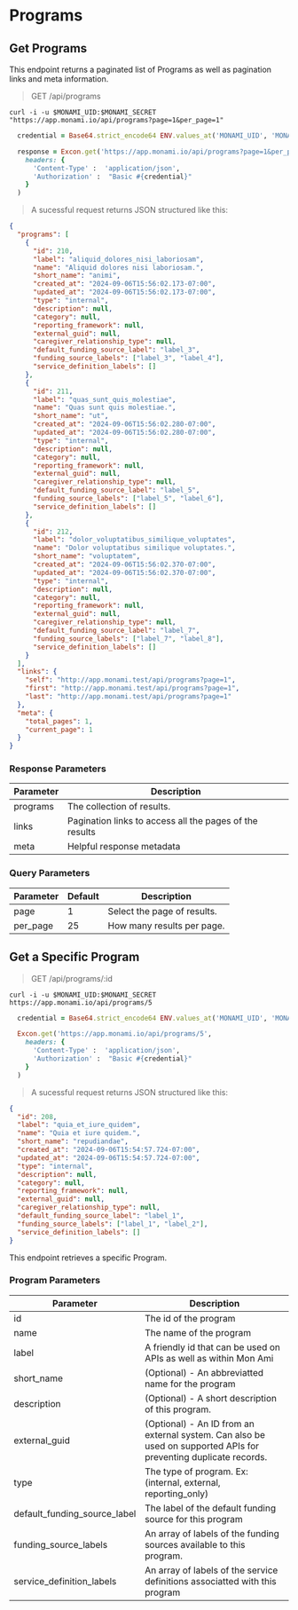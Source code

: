 # Programs

## Get Programs

This endpoint returns a paginated list of Programs as well as pagination links and meta information.

> GET /api/programs

```shell
curl -i -u $MONAMI_UID:$MONAMI_SECRET "https://app.monami.io/api/programs?page=1&per_page=1"
```

```ruby
  credential = Base64.strict_encode64 ENV.values_at('MONAMI_UID', 'MONAMI_SECRET').join(':')

  response = Excon.get('https://app.monami.io/api/programs?page=1&per_page=1',
    headers: {
      'Content-Type' :  'application/json',
      'Authorization' :  "Basic #{credential}"
    }
  )
```

> A sucessful request returns JSON structured like this:

```json
{
  "programs": [
    {
      "id": 210,
      "label": "aliquid_dolores_nisi_laboriosam",
      "name": "Aliquid dolores nisi laboriosam.",
      "short_name": "animi",
      "created_at": "2024-09-06T15:56:02.173-07:00",
      "updated_at": "2024-09-06T15:56:02.173-07:00",
      "type": "internal",
      "description": null,
      "category": null,
      "reporting_framework": null,
      "external_guid": null,
      "caregiver_relationship_type": null,
      "default_funding_source_label": "label_3",
      "funding_source_labels": ["label_3", "label_4"],
      "service_definition_labels": []
    },
    {
      "id": 211,
      "label": "quas_sunt_quis_molestiae",
      "name": "Quas sunt quis molestiae.",
      "short_name": "ut",
      "created_at": "2024-09-06T15:56:02.280-07:00",
      "updated_at": "2024-09-06T15:56:02.280-07:00",
      "type": "internal",
      "description": null,
      "category": null,
      "reporting_framework": null,
      "external_guid": null,
      "caregiver_relationship_type": null,
      "default_funding_source_label": "label_5",
      "funding_source_labels": ["label_5", "label_6"],
      "service_definition_labels": []
    },
    {
      "id": 212,
      "label": "dolor_voluptatibus_similique_voluptates",
      "name": "Dolor voluptatibus similique voluptates.",
      "short_name": "voluptatem",
      "created_at": "2024-09-06T15:56:02.370-07:00",
      "updated_at": "2024-09-06T15:56:02.370-07:00",
      "type": "internal",
      "description": null,
      "category": null,
      "reporting_framework": null,
      "external_guid": null,
      "caregiver_relationship_type": null,
      "default_funding_source_label": "label_7",
      "funding_source_labels": ["label_7", "label_8"],
      "service_definition_labels": []
    }
  ],
  "links": {
    "self": "http://app.monami.test/api/programs?page=1",
    "first": "http://app.monami.test/api/programs?page=1",
    "last": "http://app.monami.test/api/programs?page=1"
  },
  "meta": {
    "total_pages": 1,
    "current_page": 1
  }
}
```

### Response Parameters

| Parameter | Description                                             |
| --------- | ------------------------------------------------------- |
| programs  | The collection of results.                              |
| links     | Pagination links to access all the pages of the results |
| meta      | Helpful response metadata                               |

### Query Parameters

| Parameter | Default | Description                 |
| --------- | ------- | --------------------------- |
| page      | 1       | Select the page of results. |
| per_page  | 25      | How many results per page.  |

<!-- <aside class="success">
Remember — the info!
</aside> -->

## Get a Specific Program

> GET /api/programs/:id

```shell
curl -i -u $MONAMI_UID:$MONAMI_SECRET https://app.monami.io/api/programs/5
```

```ruby
  credential = Base64.strict_encode64 ENV.values_at('MONAMI_UID', 'MONAMI_SECRET').join(':')

  Excon.get('https://app.monami.io/api/programs/5',
    headers: {
      'Content-Type' :  'application/json',
      'Authorization' :  "Basic #{credential}"
    }
  )
```

> A sucessful request returns JSON structured like this:

```json
{
  "id": 208,
  "label": "quia_et_iure_quidem",
  "name": "Quia et iure quidem.",
  "short_name": "repudiandae",
  "created_at": "2024-09-06T15:54:57.724-07:00",
  "updated_at": "2024-09-06T15:54:57.724-07:00",
  "type": "internal",
  "description": null,
  "category": null,
  "reporting_framework": null,
  "external_guid": null,
  "caregiver_relationship_type": null,
  "default_funding_source_label": "label_1",
  "funding_source_labels": ["label_1", "label_2"],
  "service_definition_labels": []
}
```

This endpoint retrieves a specific Program.

<!-- <aside class="warning">Inside HTML code blocks like this one, you can't use Markdown, so use <code>&lt;code&gt;</code> blocks to denote code.</aside> -->

### Program Parameters

| Parameter                    | Description                                                                                                      |
| ---------------------------- | ---------------------------------------------------------------------------------------------------------------- |
| id                           | The id of the program                                                                                            |
| name                         | The name of the program                                                                                          |
| label                        | A friendly id that can be used on APIs as well as within Mon Ami                                                 |
| short_name                   | (Optional) - An abbreviatted name for the program                                                                |
| description                  | (Optional) - A short description of this program.                                                                |
| external_guid                | (Optional) - An ID from an external system. Can also be used on supported APIs for preventing duplicate records. |
| type                         | The type of program. Ex: (internal, external, reporting_only)                                                    |
| default_funding_source_label | The label of the default funding source for this program                                                         |
| funding_source_labels        | An array of labels of the funding sources available to this program.                                             |
| service_definition_labels    | An array of labels of the service definitions associatted with this program                                      |
